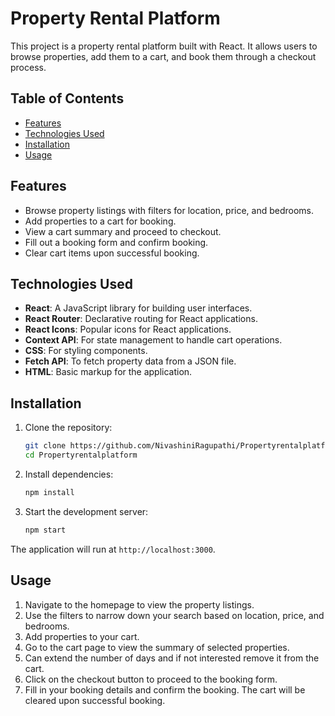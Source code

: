 # Property Rental Platform

This project is a property rental platform built with React. It allows users to browse properties, add them to a cart, and book them through a checkout process.

## Table of Contents

- [Features](#features)
- [Technologies Used](#technologies-used)
- [Installation](#installation)
- [Usage](#usage)

## Features

- Browse property listings with filters for location, price, and bedrooms.
- Add properties to a cart for booking.
- View a cart summary and proceed to checkout.
- Fill out a booking form and confirm booking.
- Clear cart items upon successful booking.

## Technologies Used

- **React**: A JavaScript library for building user interfaces.
- **React Router**: Declarative routing for React applications.
- **React Icons**: Popular icons for React applications.
- **Context API**: For state management to handle cart operations.
- **CSS**: For styling components.
- **Fetch API**: To fetch property data from a JSON file.
- **HTML**: Basic markup for the application.

## Installation

1. Clone the repository:
    ```sh
    git clone https://github.com/NivashiniRagupathi/Propertyrentalplatform
    cd Propertyrentalplatform
    ```

2. Install dependencies:
    ```sh
    npm install
    ```

3. Start the development server:
    ```sh
    npm start
    ```

The application will run at `http://localhost:3000`.

## Usage

1. Navigate to the homepage to view the property listings.
2. Use the filters to narrow down your search based on location, price, and bedrooms.
3. Add properties to your cart.
4. Go to the cart page to view the summary of selected properties.
5. Can extend the number of days and if not interested remove it from the cart.
6. Click on the checkout button to proceed to the booking form.
7. Fill in your booking details and confirm the booking. The cart will be cleared upon successful booking.